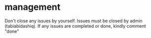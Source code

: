 # management
Don't close any issues by yourself. Issues must be closed by admin (tabiabidashiq).
If any issues are completed or done, kindly comment "done"

